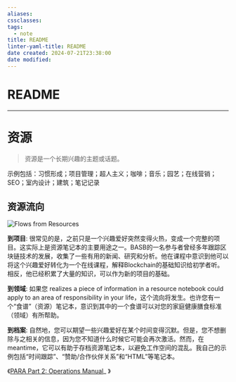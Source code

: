 ```yaml
---
aliases: 
cssclasses: 
tags:
  - note
title: README
linter-yaml-title: README
date created: 2024-07-21T23:38:00
date modified:
---
```

# README
---
# 资源

> 资源是一个长期兴趣的主题或话题。

示例包括：习惯形成；项目管理；超人主义；咖啡；音乐；园艺；在线营销；SEO；室内设计；建筑；笔记记录

## 资源流向

![Flows from Resources](https://i0.wp.com/cdn-images-1.medium.com/max/800/1*prpnaRjOQM9RxtzZzDKvgQ.jpeg)

**到项目**: 很常见的是，之前只是一个兴趣爱好突然变得火热，变成一个完整的项目。这实际上是资源笔记本的主要用途之一。BASB的一名参与者曾经多年跟踪区块链技术的发展，收集了一些有用的新闻、研究和分析。他在课程中意识到他可以将这个兴趣爱好转化为一个在线课程，解释Blockchain的基础知识给初学者听。相反，他已经积累了大量的知识，可以作为新的项目的基础。

**到领域**: 如果您 realizes a piece of information in a resource notebook could apply to an area of responsibility in your life，这个流向将发生。也许您有一个“食谱”（资源）笔记本，意识到其中的一个食谱可以对您的家庭健康膳食标准（领域）有所帮助。

**到档案**: 自然地，您可以期望一些兴趣爱好在某个时间变得沉默。但是，您不想删除与之相关的信息，因为您不知道什么时候它可能会再次激活。然而，在 meantime，它可以有助于存档资源笔记本，以避免工作空间的混乱。我自己的示例包括“时间跟踪”、“赞助/合作伙伴关系”和“HTML”等笔记本。

《[PARA Part 2: Operations Manual](https://fortelabs.co/blog/p-a-r-a-ii-operations-manual/)_ 》
